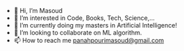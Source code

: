 - 👋 Hi, I’m Masoud
- 👀 I’m interested in Code, Books, Tech, Science,...
- 🌱 I’m currently doing my masters in Artificial Intelligence!
- 💞️ I’m looking to collaborate on ML algorithm.
- 📫 How to reach me panahpourimasoud@gmail.com


<!---
lvlasuod/lvlasuod is a ✨ special ✨ repository because its `README.md` (this file) appears on your GitHub profile.
You can click the Preview link to take a look at your changes.
--->
